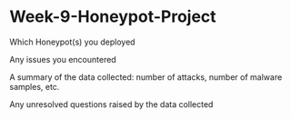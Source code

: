 # Week-9-Honeypot-Project

Which Honeypot(s) you deployed

Any issues you encountered

A summary of the data collected: number of attacks, number of malware samples, etc.

Any unresolved questions raised by the data collected
